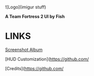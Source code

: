![Logo](imigur stuff)

**A Team Fortress 2 UI by Fish**

<a>LINKS</a>
====

[Screenshot Album](https://imgur.com/a/4sgZ1)

[HUD Customization](https://github.com/

[Credits](https://github.com/
